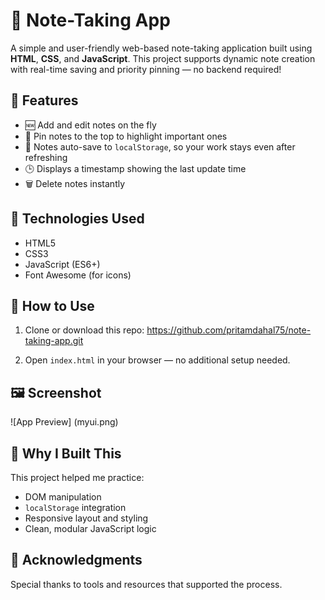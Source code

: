 # 📝 Note-Taking App

A simple and user-friendly web-based note-taking application built using **HTML**, **CSS**, and **JavaScript**. This project supports dynamic note creation with real-time saving and priority pinning — no backend required!

## 🚀 Features

- 🆕 Add and edit notes on the fly
- 📌 Pin notes to the top to highlight important ones
- 💾 Notes auto-save to `localStorage`, so your work stays even after refreshing
- 🕒 Displays a timestamp showing the last update time
- 🗑️ Delete notes instantly

## 🎨 Technologies Used

- HTML5
- CSS3
- JavaScript (ES6+)
- Font Awesome (for icons)

## 📂 How to Use

1. Clone or download this repo:
https://github.com/pritamdahal75/note-taking-app.git



3. Open `index.html` in your browser — no additional setup needed.

## 🖼️ Screenshot

![App Preview] (myui.png) 



## 📌 Why I Built This

This project helped me practice:
- DOM manipulation
- `localStorage` integration
- Responsive layout and styling
- Clean, modular JavaScript logic

## 🙌 Acknowledgments

Special thanks to tools and resources that supported the process.

